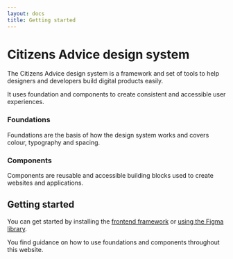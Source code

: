 ```yaml
---
layout: docs
title: Getting started
---
```


# Citizens Advice design system

The Citizens Advice design system is a framework and set of tools to help designers and developers build digital products easily.

It uses foundation and components to create consistent and accessible user experiences.

### Foundations

Foundations are the basis of how the design system works and covers colour, typography and spacing.

### Components

Components are reusable and accessible building blocks used to create websites and applications.

## Getting started

You can get started by installing the [frontend framework](frontend-installation) or [using the Figma library](https://www.figma.com/file/BXpZ8oSZHB9sGMPDwahFaJ/Citizens-Advice-design-system-library?node-id=0%3A404).

You find guidance on how to use foundations and components throughout this website.
